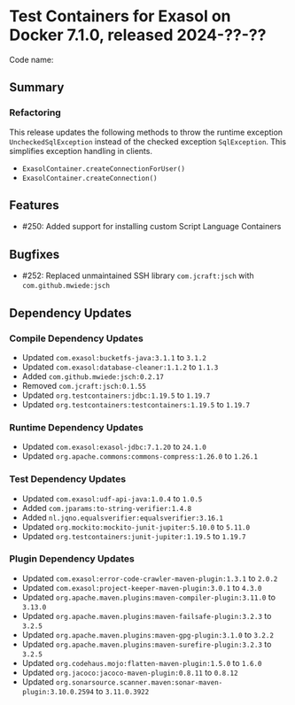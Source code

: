 # Test Containers for Exasol on Docker 7.1.0, released 2024-??-??

Code name:

## Summary

### Refactoring

This release updates the following methods to throw the runtime exception `UncheckedSqlException` instead of the checked exception `SqlException`. This simplifies exception handling in clients.

* `ExasolContainer.createConnectionForUser()`
* `ExasolContainer.createConnection()`


## Features

* #250: Added support for installing custom Script Language Containers

## Bugfixes

* #252: Replaced unmaintained SSH library `com.jcraft:jsch` with `com.github.mwiede:jsch`

## Dependency Updates

### Compile Dependency Updates

* Updated `com.exasol:bucketfs-java:3.1.1` to `3.1.2`
* Updated `com.exasol:database-cleaner:1.1.2` to `1.1.3`
* Added `com.github.mwiede:jsch:0.2.17`
* Removed `com.jcraft:jsch:0.1.55`
* Updated `org.testcontainers:jdbc:1.19.5` to `1.19.7`
* Updated `org.testcontainers:testcontainers:1.19.5` to `1.19.7`

### Runtime Dependency Updates

* Updated `com.exasol:exasol-jdbc:7.1.20` to `24.1.0`
* Updated `org.apache.commons:commons-compress:1.26.0` to `1.26.1`

### Test Dependency Updates

* Updated `com.exasol:udf-api-java:1.0.4` to `1.0.5`
* Added `com.jparams:to-string-verifier:1.4.8`
* Added `nl.jqno.equalsverifier:equalsverifier:3.16.1`
* Updated `org.mockito:mockito-junit-jupiter:5.10.0` to `5.11.0`
* Updated `org.testcontainers:junit-jupiter:1.19.5` to `1.19.7`

### Plugin Dependency Updates

* Updated `com.exasol:error-code-crawler-maven-plugin:1.3.1` to `2.0.2`
* Updated `com.exasol:project-keeper-maven-plugin:3.0.1` to `4.3.0`
* Updated `org.apache.maven.plugins:maven-compiler-plugin:3.11.0` to `3.13.0`
* Updated `org.apache.maven.plugins:maven-failsafe-plugin:3.2.3` to `3.2.5`
* Updated `org.apache.maven.plugins:maven-gpg-plugin:3.1.0` to `3.2.2`
* Updated `org.apache.maven.plugins:maven-surefire-plugin:3.2.3` to `3.2.5`
* Updated `org.codehaus.mojo:flatten-maven-plugin:1.5.0` to `1.6.0`
* Updated `org.jacoco:jacoco-maven-plugin:0.8.11` to `0.8.12`
* Updated `org.sonarsource.scanner.maven:sonar-maven-plugin:3.10.0.2594` to `3.11.0.3922`
